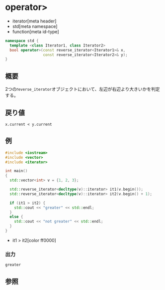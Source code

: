# operator>
* iterator[meta header]
* std[meta namespace]
* function[meta id-type]

```cpp
namespace std {
  template <class Iterator1, class Iterator2>
  bool operator>(const reverse_iterator<Iterator1>& x,
                 const reverse_iterator<Iterator2>& y);
}
```

## 概要
2つのr`everse_iterator`オブジェクトにおいて、左辺が右辺より大きいかを判定する。


## 戻り値
`x.current < y.current`


## 例
```cpp example
#include <iostream>
#include <vector>
#include <iterator>

int main()
{
  std::vector<int> v = {1, 2, 3};

  std::reverse_iterator<decltype(v)::iterator> it1(v.begin());
  std::reverse_iterator<decltype(v)::iterator> it2(v.begin() + 1);

  if (it1 > it2) {
    std::cout << "greater" << std::endl;
  }
  else {
    std::cout << "not greater" << std::endl;
  }
}
```
* it1 > it2[color ff0000]


### 出力
```
greater
```

## 参照


